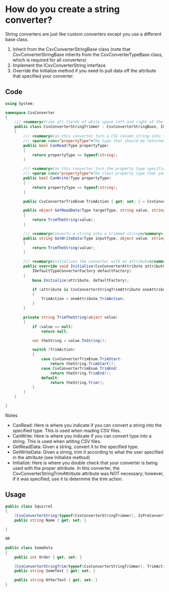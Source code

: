 # How do you create a string converter?

String converters are just like custom converters except you use a different base class.

1. Inherit from the CsvConverterStringBase class (note that CsvConverterStringBase inherits from the CsvConverterTypeBase class, which is required for all converters)
1. Implement the ICsvConverterString interface
1. Override the Initialize method if you need to pull data off the attribute that specified your converter.

## Code
```c#
using System;

namespace CsvConverter
{
    /// <summary>Trims all fields of white space left and right of the text.</summary>
    public class CsvConverterStringTrimmer : CsvConverterStringBase, ICsvConverterString
    {
        /// <summary>Can this converter turn a CSV column string into the property type specifed?</summary>
        /// <param name="propertyType">The type that should be returned from the GetReadData method.</param>
        public bool CanRead(Type propertyType)
        {
            return propertyType == typeof(string);
        }

        /// <summary>Can this converter turn the property type specified into a CSV column string?</summary>
        /// <param name="propertyType">The class property type that you must convert into a string.</param>
        public bool CanWrite(Type propertyType)
        {
            return propertyType == typeof(string);
        }

        public CsvConverterTrimEnum TrimAction { get; set; } = CsvConverterTrimEnum.All;

        public object GetReadData(Type targetType, string value, string columnName, int columnIndex, int rowNumber)
        {
            return TrimTheString(value);
        }

        /// <summary>Converts a string into a trimmed string</summary>
        public string GetWriteData(Type inputType, object value, string columnName, int columnIndex, int rowNumber)
        {
            return TrimTheString(value);
        }

        /// <summary>Initializes the converter with an attribute</summary>
        public override void Initialize(CsvConverterAttribute attribute,
            IDefaultTypeConverterFactory defaultFactory)
        {
            base.Initialize(attribute, defaultFactory);

            if (attribute is CsvConverterStringTrimAttribute oneAttribute)
            {
                TrimAction = oneAttribute.TrimAction;
            }
        }

        private string TrimTheString(object value)
        {
            if (value == null)
                return null;

            var theString = value.ToString();

            switch (TrimAction)
            {
                case CsvConverterTrimEnum.TrimStart:
                    return theString.TrimStart();
                case CsvConverterTrimEnum.TrimEnd:
                    return theString.TrimEnd();
                default:
                    return theString.Trim();
            }
        }
    }

}
```
Notes
- CanRead:  Here is where you indicate if you can convert a string into the specified type.  This is used when reading CSV files.
- CanWrite:  Here is where you indicate if you can convert type into a string.  This is used when wtiting CSV files.
- GetReadData:  Given a string, convert it to the specified type.   
- GetWriteData:  Given a string, trim it according to what the user specified in the attribute (see Initialize method)
- Initialize: Here is where you double check that your converter is being used with the proper attribute.  In this converter, the CsvConverterStringTrimAttribute attribute was NOT necessary; however, if it was specified, use it to determine the trim action.

## Usage
```c#
public class Squirrel
{
	[CsvConverterString(typeof(CsvConverterStringTrimmer), IsPreConverter = true)]
	public string Name { get; set; }

}

OR

public class SomeData
{
    public int Order { get; set; }

    [CsvConverterStringTrim(typeof(CsvConverterStringTrimmer), TrimAction = CsvConverterTrimEnum.TrimEnd)]
    public string SomeText { get; set; }

    public string OtherText { get; set; }
}
```
